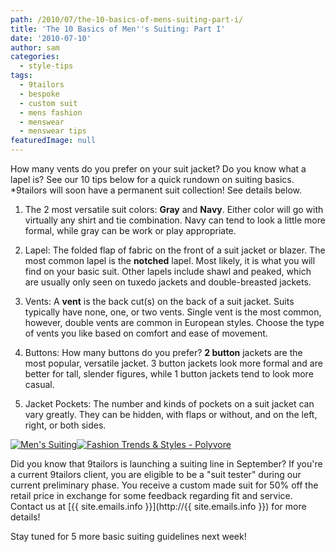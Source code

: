 ```yaml
---
path: /2010/07/the-10-basics-of-mens-suiting-part-i/
title: 'The 10 Basics of Men''s Suiting: Part I'
date: '2010-07-10'
author: sam
categories:
  - style-tips
tags:
  - 9tailors
  - bespoke
  - custom suit
  - mens fashion
  - menswear
  - menswear tips
featuredImage: null
---
```

How many vents do you prefer on your suit jacket? Do you know what a lapel is?
See our 10 tips below for a quick rundown on suiting basics.
\*9tailors will soon have a permanent suit collection! See details below.

1. The 2 most versatile suit colors: **Gray** and **Navy**. Either color will go with virtually any shirt and tie combination. Navy can tend to look a little more formal, while gray can be work or play appropriate.

2. Lapel: The folded flap of fabric on the front of a suit jacket or blazer. The most common lapel is the **notched** lapel. Most likely, it is what you will find on your basic suit. Other lapels include shawl and peaked, which are usually only seen on tuxedo jackets and double-breasted jackets.

3. Vents: A **vent** is the back cut(s) on the back of a suit jacket. Suits typically have none, one, or two vents. Single vent is the most common, however, double vents are common in European styles. Choose the type of vents you like based on comfort and ease of movement.

4. Buttons: How many buttons do you prefer? **2 button** jackets are the most popular, versatile jacket. 3 button jackets look more formal and are better for tall, slender figures, while 1 button jackets tend to look more casual.

5. Jacket Pockets: The number and kinds of pockets on a suit jacket can vary greatly. They can be hidden, with flaps or without, and on the left, right, or both sides.

[![Men's Suiting](http://www.polyvore.com/cgi/img-set/BQcDAAAAAwoDanBnAAAABC5vdXQKFl9sVDlEbVNNM3hHSzNtLWljZmFteHcAAAACaWQKAWwAAAAEc2l6ZQ.jpg "Men's Suiting")](http://www.polyvore.com/mens_suiting/set?.embedder=1591450&.mid=embed&id=20602596)[![Fashion Trends & Styles - Polyvore](http://www.polyvorecdn.com/rsrc/img/logo_embed_alt_63x21.png "Fashion Trends & Styles - Polyvore")](http://www.polyvore.com/)

Did you know that 9tailors is launching a suiting line in September? If you're a current 9tailors client, you are eligible to be a "suit tester" during our current preliminary phase. You receive a custom made suit for 50% off the retail price in exchange for some feedback regarding fit and service. Contact us at [{{ site.emails.info }}](http://{{ site.emails.info }}) for more details!

Stay tuned for 5 more basic suiting guidelines next week!